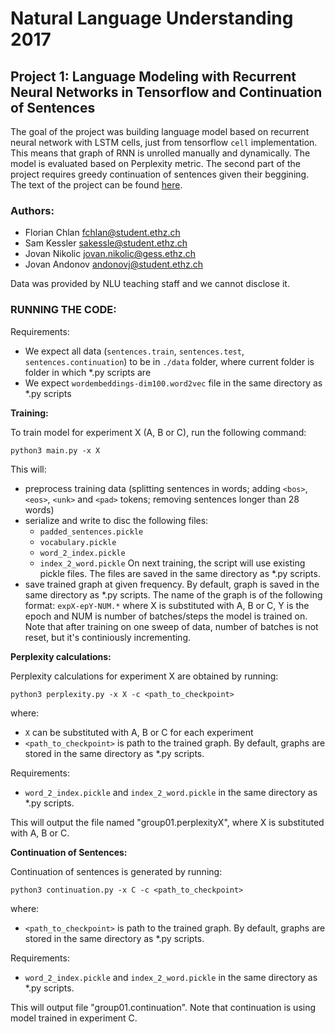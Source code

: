 # Natural Language Understanding 2017
## Project 1: Language Modeling with Recurrent Neural Networks in Tensorflow and Continuation of Sentences

The goal of the project was building language model based on recurrent neural network with LSTM cells, just from tensorflow `cell` implementation. This means that graph of RNN is unrolled manually and dynamically. The model is evaluated based on Perplexity metric. The second part of the project requires greedy continuation of sentences given their beggining. The text of the project can be found [here](https://github.com/jovan-ioanis/nlu-project-1/blob/master/project_pt1%262.pdf).	

### Authors:
 - Florian Chlan     fchlan@student.ethz.ch
 - Sam Kessler       sakessle@student.ethz.ch
 - Jovan Nikolic     jovan.nikolic@gess.ethz.ch
 - Jovan Andonov     andonovj@student.ethz.ch

Data was provided by NLU teaching staff and we cannot disclose it.

### RUNNING THE CODE:

Requirements:
  - We expect all data (`sentences.train`, `sentences.test`, `sentences.continuation`) to be in `./data` folder, where current folder is folder in which *.py scripts are
  - We expect `wordembeddings-dim100.word2vec` file in the same directory as *.py scripts

**Training:**

To train model for experiment X (A, B or C), run the following command:

`python3 main.py -x X` 

This will:
 - preprocess training data (splitting sentences in words; adding `<bos>`, `<eos>`, `<unk>` and `<pad>` tokens; removing sentences longer than 28 words)
 - serialize and write to disc the following files:
   - `padded_sentences.pickle`
   - `vocabulary.pickle`
   - `word_2_index.pickle`
   - `index_2_word.pickle`
   On next training, the script will use existing pickle files. The files are saved in the same directory as *.py scripts.
 - save trained graph at given frequency. By default, graph is saved in the same directory as *.py scripts. The name of the graph is of the following format:
`expX-epY-NUM.*`
   where X is substituted with A, B or C, Y is the epoch and NUM is number of batches/steps the model is trained on. Note that after training on one sweep of data, number of batches is not reset, but it's continiously incrementing.

**Perplexity calculations:**

Perplexity calculations for experiment X are obtained by running:

`python3 perplexity.py -x X -c <path_to_checkpoint>`

where:
  - `X` can be substituted with A, B or C for each experiment
  - `<path_to_checkpoint>` is path to the trained graph. By default, graphs are stored in the same directory as *.py scripts.

Requirements:
  - `word_2_index.pickle` and `index_2_word.pickle` in the same directory as *.py scripts.

This will output the file named "group01.perplexityX", where X is substituted with A, B or C.

**Continuation of Sentences:**

Continuation of sentences is generated by running:

`python3 continuation.py -x C -c <path_to_checkpoint>`

where:
  - `<path_to_checkpoint>` is path to the trained graph. By default, graphs are stored in the same directory as *.py scripts.

Requirements:
  - `word_2_index.pickle` and `index_2_word.pickle` in the same directory as *.py scripts.

This will output file "group01.continuation".
Note that continuation is using model trained in experiment C. 

